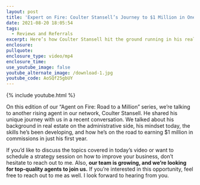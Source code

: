 ```yaml
---
layout: post
title: 'Expert on Fire: Coulter Stansell’s Journey to $1 Million in One Year'
date: 2021-08-20 18:05:54
tags:
  - Reviews and Referrals
excerpt: Here’s how Coulter Stansell hit the ground running in his real estate career.
enclosure:
pullquote:
enclosure_type: video/mp4
enclosure_time:
use_youtube_image: false
youtube_alternate_image: /download-1.jpg
youtube_code: AoSQf25gbUY
---
```

{% include youtube.html %}

On this edition of our “Agent on Fire: Road to a Million” series, we’re talking to another rising agent in our network, Coulter Stansell. He shared his unique journey with us in a recent conversation. We talked about his background in real estate on the administrative side, his mindset today, the skills he’s been developing, and how he’s on the road to earning $1 million in commissions in just his first year.

If you’d like to discuss the topics covered in today’s video or want to schedule a strategy session on how to improve your business, don’t hesitate to reach out to me. Also,&nbsp;**our team is growing, and we’re looking for top-quality agents to join us.**&nbsp;If you’re interested in this opportunity, feel free to reach out to me as well. I look forward to hearing from you.
